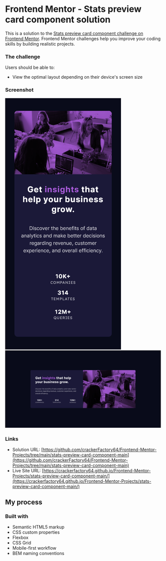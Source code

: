 # Frontend Mentor - Stats preview card component solution

This is a solution to the [Stats preview card component challenge on Frontend Mentor](https://www.frontendmentor.io/challenges/stats-preview-card-component-8JqbgoU62). Frontend Mentor challenges help you improve your coding skills by building realistic projects.

### The challenge

Users should be able to:

- View the optimal layout depending on their device's screen size

### Screenshot

![](./mobile.png)
![](./desktop.png)

### Links

- Solution URL: [https://github.com/crackerFactory64/Frontend-Mentor-Projects/tree/main/stats-preview-card-component-main](https://github.com/crackerFactory64/Frontend-Mentor-Projects/tree/main/stats-preview-card-component-main)
- Live Site URL: [https://crackerfactory64.github.io/Frontend-Mentor-Projects/stats-preview-card-component-main/](https://crackerfactory64.github.io/Frontend-Mentor-Projects/stats-preview-card-component-main/)

## My process

### Built with

- Semantic HTML5 markup
- CSS custom properties
- Flexbox
- CSS Grid
- Mobile-first workflow
- BEM naming conventions
